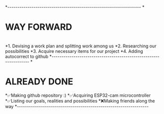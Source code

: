 *-------------------------------------------------------------------
*<h1>WAY FORWARD</h1>	
*1. Devising a work plan and splitting work among us
*2. Researching our possibilities 
*3. Acquire necessary items for our project
*4. Adding autocorrect to github 
*------------------------------------------------------------------
*<h1>ALREADY DONE</h1>
*✅Making github repository :)
*✅Acquiring ESP32-cam microcontroller
*✅Listing our goals, realities and possibilities
*❌Making friends along the way
*------------------------------------------------------------------
